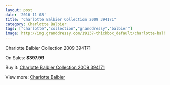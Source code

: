 ```yaml
---
layout: post
date: '2016-11-08'
title: "Charlotte Balbier Collection 2009 394171"
category: Charlotte Balbier
tags: ["charlotte","collection","granddressy","balbier"]
image: http://img.granddressy.com/19137-thickbox_default/charlotte-balbier-collection-2009-394171.jpg
---
```

Charlotte Balbier Collection 2009 394171

On Sales: **$397.99**
<a href="https://www.granddressy.com/en/charlotte-balbier/18120-charlotte-balbier-collection-2009-394171.html"><amp-img layout="responsive" width="600" height="600" src="//img.granddressy.com/19137-thickbox_default/charlotte-balbier-collection-2009-394171.jpg" alt="Charlotte Balbier Collection 2009 394171 0" /></a>

Buy it: [Charlotte Balbier Collection 2009 394171](https://www.granddressy.com/en/charlotte-balbier/18120-charlotte-balbier-collection-2009-394171.html "Charlotte Balbier Collection 2009 394171")

View more: [Charlotte Balbier](https://www.granddressy.com/en/21-charlotte-balbier "Charlotte Balbier")